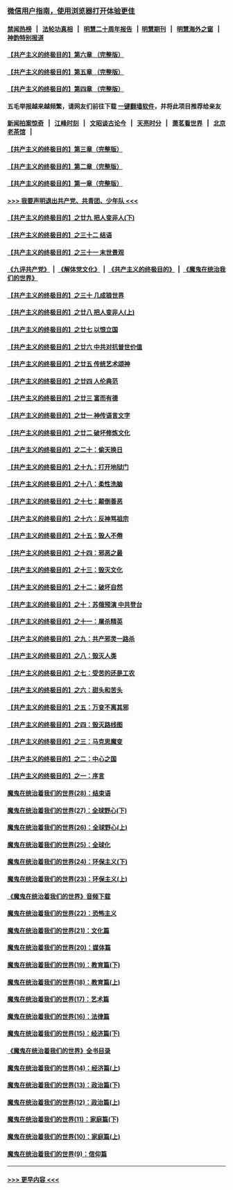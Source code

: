 ### [微信用户指南，使用浏览器打开体验更佳](https://github.com/gfw-breaker/banned-news1/blob/master/indexes/wechat-guide.md?t=0)
#### [禁闻热榜](热点新闻.md?t=0)  &nbsp;&nbsp;|&nbsp;&nbsp; [法轮功真相](https://github.com/gfw-breaker/truth/blob/master/README.md?t=0) &nbsp;&nbsp;|&nbsp;&nbsp; [明慧二十周年报告](https://github.com/gfw-breaker/mh-reports/blob/master/README.md?t=0) &nbsp;&nbsp;|&nbsp;&nbsp;[明慧期刊](https://github.com/gfw-breaker/mh-qikan) &nbsp;&nbsp;|&nbsp;&nbsp; [明慧海外之窗](https://github.com/gfw-breaker/mh-news/blob/master/README.md?t=0) &nbsp;&nbsp;|&nbsp;&nbsp; [神韵特别报道](https://github.com/gfw-breaker/mh-news/blob/master/shenyun.md?t=0)
#### [【共产主义的终极目的】第六章 （完整版）](../pages/nsc422/n11428913.md?t=02080744) 
#### [【共产主义的终极目的】第五章 （完整版）](../pages/nsc422/n11428912.md?t=02080744) 
#### [【共产主义的终极目的】第四章 （完整版）](../pages/nsc422/n11428907.md?t=02080744) 
#### 五毛举报越来越频繁，请网友们前往下载 [一键翻墙软件](https://github.com/gfw-breaker/ssr-accounts)，并将此项目推荐给亲友
#### [新闻拍案惊奇](https://github.com/gfw-breaker/banned-news1/blob/master/pages/link4.md) &nbsp;&nbsp;|&nbsp;&nbsp; [江峰时刻](https://github.com/gfw-breaker/banned-news1/blob/master/pages/link4.md) &nbsp;&nbsp;|&nbsp;&nbsp; [文昭谈古论今](https://github.com/gfw-breaker/banned-news1/blob/master/pages/link4.md) &nbsp;&nbsp;|&nbsp;&nbsp; [天亮时分](https://github.com/gfw-breaker/banned-news1/blob/master/pages/link4.md) &nbsp;&nbsp;|&nbsp;&nbsp; [萧茗看世界](https://github.com/gfw-breaker/banned-news1/blob/master/pages/link4.md) &nbsp;&nbsp;|&nbsp;&nbsp; [北京老茶馆](https://github.com/gfw-breaker/banned-news1/blob/master/pages/link4.md) &nbsp;&nbsp;|&nbsp;&nbsp; 
#### [【共产主义的终极目的】第三章（完整版）](../pages/nsc422/n11428848.md?t=02080744) 
#### [【共产主义的终极目的】第二章（完整版）](../pages/nsc422/n11428831.md?t=02080744) 
#### [【共产主义的终极目的】第一章（完整版）](../pages/nsc422/n11417651.md?t=02080744) 
#### [>>> 我要声明退出共产党、共青团、少年队 <<<](https://github.com/begood0513/goodnews/blob/master/quit/letter.md) 
#### [【共产主义的终极目的】之廿九 把人变非人(下)](../pages/nsc422/n11344140.md?t=02080744) 
#### [【共产主义的终极目的】之三十二 结语](../pages/nsc422/n11360535.md?t=02080744) 
#### [【共产主义的终极目的】之三十一 末世景观](../pages/nsc422/n11351129.md?t=02080744) 
#### [《九评共产党》](https://github.com/begood0513/9ping.md/blob/master/README.md) &nbsp;|&nbsp; [《解体党文化》](../../../../jtdwh.md/blob/master/README.md)  &nbsp;|&nbsp; [《共产主义的终极目的》](../../../../gczydzjmd.md/blob/master/README.md) &nbsp;|&nbsp; [《魔鬼在统治我们的世界》](../../../../mgztzwmdsj.md/blob/master/README.md) 
#### [【共产主义的终极目的】之三十 几成狼世界](../pages/nsc422/n11348280.md?t=02080744) 
#### [【共产主义的终极目的】之廿八 把人变非人(上)](../pages/nsc422/n11340492.md?t=02080744) 
#### [【共产主义的终极目的】之廿七 以恨立国](../pages/nsc422/n11336944.md?t=02080744) 
#### [【共产主义的终极目的】之廿六 中共对抗普世价值](../pages/nsc422/n11324785.md?t=02080744) 
#### [【共产主义的终极目的】之廿五 传统艺术颂神](../pages/nsc422/n11296396.md?t=02080744) 
#### [【共产主义的终极目的】之廿四 人伦典范](../pages/nsc422/n11296397.md?t=02080744) 
#### [【共产主义的终极目的】之廿三 富而有德](../pages/nsc422/n11283598.md?t=02080744) 
#### [【共产主义的终极目的】之廿一 神传语言文字](../pages/nsc422/n11263265.md?t=02080744) 
#### [【共产主义的终极目的】之廿二 破坏修炼文化](../pages/nsc422/n11245728.md?t=02080744) 
#### [【共产主义的终极目的】之二十：偷天换日](../pages/nsc422/n11238846.md?t=02080744) 
#### [【共产主义的终极目的】之十九：打开地狱门](../pages/nsc422/n11206376.md?t=02080744) 
#### [【共产主义的终极目的】之十八：柔性洗脑](../pages/nsc422/n11199994.md?t=02080744) 
#### [【共产主义的终极目的】之十七：颠倒善恶](../pages/nsc422/n11179782.md?t=02080744) 
#### [【共产主义的终极目的】之十六：反神骂祖宗](../pages/nsc422/n11166798.md?t=02080744) 
#### [【共产主义的终极目的】之十五：毁人不倦](../pages/nsc422/n11166792.md?t=02080744) 
#### [【共产主义的终极目的】之十四：邪恶之最](../pages/nsc422/n11150249.md?t=02080744) 
#### [【共产主义的终极目的】之十三：毁灭文化](../pages/nsc422/n11135227.md?t=02080744) 
#### [【共产主义的终极目的】之十二：破坏自然](../pages/nsc422/n11135214.md?t=02080744) 
#### [【共产主义的终极目的】之十：苏俄预演 中共登台](../pages/nsc422/n11118424.md?t=02080744) 
#### [【共产主义的终极目的】之十一：屠杀精英](../pages/nsc422/n11118442.md?t=02080744) 
#### [【共产主义的终极目的】之九：共产邪灵一路杀](../pages/nsc422/n11114139.md?t=02080744) 
#### [【共产主义的终极目的】之八：毁灭人类](../pages/nsc422/n11108503.md?t=02080744) 
#### [【共产主义的终极目的】之七：受苦的还是工农](../pages/nsc422/n11101809.md?t=02080744) 
#### [【共产主义的终极目的】之六：甜头和苦头](../pages/nsc422/n11096971.md?t=02080744) 
#### [【共产主义的终极目的】之五：万变不离其邪](../pages/nsc422/n11091285.md?t=02080744) 
#### [【共产主义的终极目的】之四：毁灭路线图](../pages/nsc422/n11086284.md?t=02080744) 
#### [【共产主义的终极目的】之三：马克思魔变](../pages/nsc422/n11061941.md?t=02080744) 
#### [【共产主义的终极目的】之二：中心之国](../pages/nsc422/n11047728.md?t=02080744) 
#### [【共产主义的终极目的】之一：序言](../pages/nsc422/n11086077.md?t=02080744) 
#### [魔鬼在统治着我们的世界(28)：结束语](../pages/nsc422/n10936246.md?t=02080744) 
#### [魔鬼在统治着我们的世界(27)：全球野心(下)](../pages/nsc422/n10928319.md?t=02080744) 
#### [魔鬼在统治着我们的世界(26)：全球野心(上)](../pages/nsc422/n10900318.md?t=02080744) 
#### [魔鬼在统治着我们的世界(25)：全球化](../pages/nsc422/n10788205.md?t=02080744) 
#### [魔鬼在统治着我们的世界(24)：环保主义(下)](../pages/nsc422/n10695307.md?t=02080744) 
#### [魔鬼在统治着我们的世界(23)：环保主义(上)](../pages/nsc422/n10688613.md?t=02080744) 
#### [《魔鬼在统治着我们的世界》音频下载](../pages/nsc422/n10635553.md?t=02080744) 
#### [魔鬼在统治着我们的世界(22)：恐怖主义](../pages/nsc422/n10614727.md?t=02080744) 
#### [魔鬼在统治着我们的世界(21)：文化篇](../pages/nsc422/n10597706.md?t=02080744) 
#### [魔鬼在统治着我们的世界(20)：媒体篇](../pages/nsc422/n10586579.md?t=02080744) 
#### [魔鬼在统治着我们的世界(19)：教育篇(下)](../pages/nsc422/n10564808.md?t=02080744) 
#### [魔鬼在统治着我们的世界(18)：教育篇(上)](../pages/nsc422/n10526970.md?t=02080744) 
#### [魔鬼在统治着我们的世界(17)：艺术篇](../pages/nsc422/n10499093.md?t=02080744) 
#### [魔鬼在统治着我们的世界(16)：法律篇](../pages/nsc422/n10485969.md?t=02080744) 
#### [魔鬼在统治着我们的世界(15)：经济篇(下)](../pages/nsc422/n10469975.md?t=02080744) 
#### [《魔鬼在统治着我们的世界》全书目录](../pages/nsc422/n10464261.md?t=02080744) 
#### [魔鬼在统治着我们的世界(14)：经济篇(上)](../pages/nsc422/n10457370.md?t=02080744) 
#### [魔鬼在统治着我们的世界(13)：政治篇(下)](../pages/nsc422/n10448270.md?t=02080744) 
#### [魔鬼在统治着我们的世界(12)：政治篇(上)](../pages/nsc422/n10444576.md?t=02080744) 
#### [魔鬼在统治着我们的世界(11)：家庭篇(下)](../pages/nsc422/n10440961.md?t=02080744) 
#### [魔鬼在统治着我们的世界(10)：家庭篇(上)](../pages/nsc422/n10435448.md?t=02080744) 
#### [魔鬼在统治着我们的世界(9)：信仰篇](../pages/nsc422/n10432159.md?t=02080744) 

----
#### [ >>> 更早内容 <<< ](../indexes/nsc422-earlier.md)
